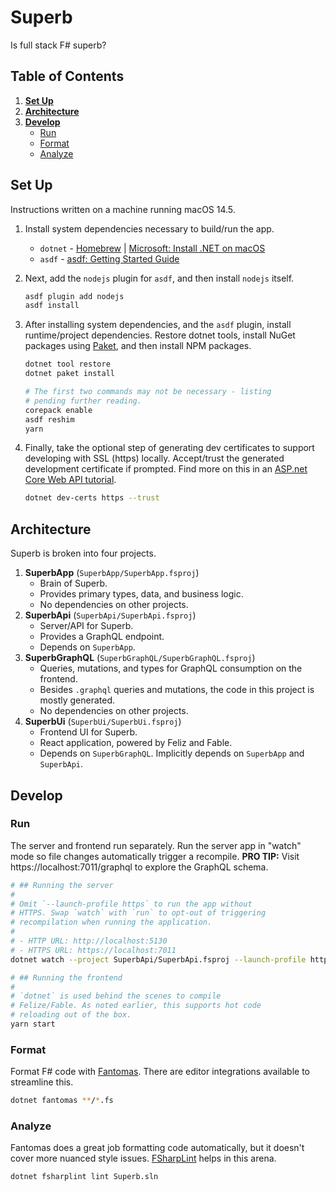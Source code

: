 # Superb

Is full stack F# superb?

## Table of Contents

1. **[Set Up](#set-up)**
2. **[Architecture](#architecture)**
2. **[Develop](#develop)**
   - [Run](#run)
   - [Format](#format)
   - [Analyze](#analyze)

## Set Up

Instructions written on a machine running macOS 14.5.

1. Install system dependencies necessary to build/run the app.

   - `dotnet` - [Homebrew](https://formulae.brew.sh/cask/dotnet) | [Microsoft: Install .NET on macOS](https://learn.microsoft.com/en-us/dotnet/core/install/macos)
   - `asdf` - [asdf: Getting Started Guide](https://asdf-vm.com/guide/getting-started.html)
2. Next, add the `nodejs` plugin for `asdf`, and then install `nodejs` itself.

   ```sh
   asdf plugin add nodejs
   asdf install
   ```
3. After installing system dependencies, and the `asdf` plugin, install runtime/project dependencies. Restore dotnet tools, install NuGet packages using [Paket](https://fsprojects.github.io/Paket/index.html), and then install NPM packages.

   ```sh
   dotnet tool restore
   dotnet paket install

   # The first two commands may not be necessary - listing
   # pending further reading.
   corepack enable
   asdf reshim
   yarn
   ```
4. Finally, take the optional step of generating dev certificates to support developing with SSL (https) locally. Accept/trust the generated development certificate if prompted. Find more on this in an [ASP.net Core Web API tutorial](https://learn.microsoft.com/en-us/aspnet/core/tutorials/min-web-api?view=aspnetcore-8.0&tabs=visual-studio-code#run-the-app).

   ```sh
   dotnet dev-certs https --trust
   ```

## Architecture

Superb is broken into four projects.

1. **SuperbApp** (`SuperbApp/SuperbApp.fsproj`)
   - Brain of Superb.
   - Provides primary types, data, and business logic.
   - No dependencies on other projects.
2. **SuperbApi** (`SuperbApi/SuperbApi.fsproj`)
   - Server/API for Superb.
   - Provides a GraphQL endpoint.
   - Depends on `SuperbApp`.
3. **SuperbGraphQL** (`SuperbGraphQL/SuperbGraphQL.fsproj`)
   - Queries, mutations, and types for GraphQL consumption on the frontend.
   - Besides `.graphql` queries and mutations, the code  in this project is mostly generated.
   - No dependencies on other projects.
3. **SuperbUi** (`SuperbUi/SuperbUi.fsproj`)
   - Frontend UI for Superb.
   - React application, powered by Feliz and Fable.
   - Depends on `SuperbGraphQL`. Implicitly depends on `SuperbApp` and `SuperbApi`.

## Develop

### Run

The server and frontend run separately. Run the server app in "watch" mode so file changes automatically trigger a recompile. **PRO TIP:** Visit https://localhost:7011/graphql to explore the GraphQL schema.

```sh
# ## Running the server
#
# Omit `--launch-profile https` to run the app without
# HTTPS. Swap `watch` with `run` to opt-out of triggering
# recompilation when running the application.
#
# - HTTP URL: http://localhost:5130
# - HTTPS URL: https://localhost:7011
dotnet watch --project SuperbApi/SuperbApi.fsproj --launch-profile https

# ## Running the frontend
#
# `dotnet` is used behind the scenes to compile
# Felize/Fable. As noted earlier, this supports hot code
# reloading out of the box.
yarn start
```

### Format

Format F# code with [Fantomas](https://fsprojects.github.io/fantomas/). There are editor integrations available to streamline this.

```sh
dotnet fantomas **/*.fs
```

### Analyze

Fantomas does a great job formatting code automatically, but it doesn't cover more nuanced style issues. [FSharpLint](https://fsprojects.github.io/FSharpLint/) helps in this arena.

```sh
dotnet fsharplint lint Superb.sln
```
